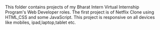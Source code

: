 This folder contains projects of my Bharat Intern Virtual Internship Program's Web Developer roles.
The first project is of Netflix Clone using HTML,CSS and some JavaScript.
This project is responsive on all devices like mobiles, ipad,laptop,tablet etc.
